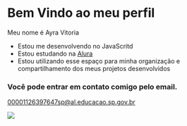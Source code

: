 # Bem Vindo ao meu perfil 

 Meu nome é Ayra Vitoria 

- Estou me desenvolvendo no JavaScritd 
- Estou estudando na [Alura](https://www.alura.com.br) 
- Estou utilizando esse espaço para minha organização e compartilhamento dos meus projetos desenvolvidos

### Você pode entrar em contato comigo pelo email.

00001126397647sp@al.educacao.sp.gov.br

![](https://media1.tenor.com/m/rxM45kvEIakAAAAC/haikyuu.gif)
